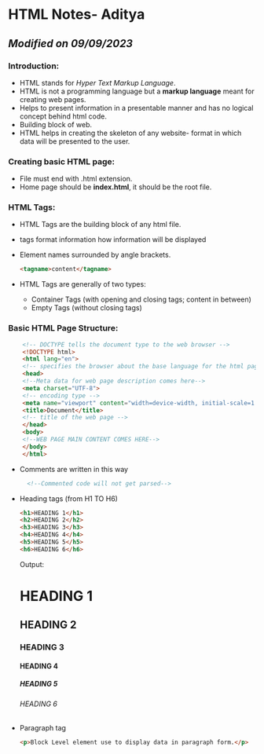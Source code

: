 # HTML Notes- Aditya
## *Modified on 09/09/2023*
### Introduction:
- HTML stands for *Hyper Text Markup Language*.
- HTML is not a programming language but a **markup language** meant for creating web pages.
- Helps to present information in a presentable manner and has no logical concept behind html code.
- Building block of web.
- HTML helps in creating the skeleton of any website- format in which data will be presented to the user.

### Creating basic HTML page:
- File must end with .html extension.
- Home page should be **index.html**, it should be the root file.

### HTML Tags:
- HTML Tags are the building block of any html file.
- tags format information how information will be displayed
- Element names surrounded by angle brackets.
  
  ``` html
  <tagname>content</tagname>
  ```

- HTML Tags are generally of two types:
  - Container Tags (with opening and closing tags; content in between)
  - Empty Tags (without closing tags)

### Basic HTML Page Structure:

``` html
    <!-- DOCTYPE tells the document type to the web browser -->
    <!DOCTYPE html>
    <html lang="en">
    <!-- specifies the browser about the base language for the html page -->
    <head>
    <!--Meta data for web page description comes here-->
    <meta charset="UTF-8">
    <!-- encoding type -->
    <meta name="viewport" content="width=device-width, initial-scale=1.0">
    <title>Document</title>
    <!-- title of the web page -->
    </head>
    <body>
    <!--WEB PAGE MAIN CONTENT COMES HERE-->
    </body>
    </html>
```

- Comments are written in this way
  ``` html
    <!--Commented code will not get parsed-->
  ```
- Heading tags (from H1 TO H6)
   ``` html
   <h1>HEADING 1</h1>
   <h2>HEADING 2</h2>
   <h3>HEADING 3</h3>
   <h4>HEADING 4</h4>
   <h5>HEADING 5</h5>
   <h6>HEADING 6</h6>
   ```
   Output:
   <h1>HEADING 1</h1>
   <h2>HEADING 2</h2>
   <h3>HEADING 3</h3>
   <h4>HEADING 4</h4>
   <h5>HEADING 5</h5>
   <h6>HEADING 6</h6>
- Paragraph tag
  ``` html
  <p>Block Level element use to display data in paragraph form.</p>
  ``` 